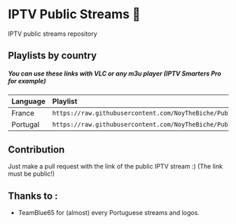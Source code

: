 # IPTV Public Streams 🎥
IPTV public streams repository



## Playlists by country

##### You can use these links with VLC or any m3u player (IPTV Smarters Pro for example)

<table>
	<thead>
		<tr><th align="left">Language</th><th align="left">Playlist</th></tr>
	</thead>
	<tbody>
		<tr><td align="left">France</td><td align="left"><code>https://raw.githubusercontent.com/NoyTheBiche/PublicIPTV/master/france.m3u</code></td></tr>
		<tr><td align="left">Portugal</td><td align="left"><code>https://raw.githubusercontent.com/NoyTheBiche/PublicIPTV/master/portugal.m3u</code></td></tr>
	</tbody>
</table>


## Contribution

Just make a pull request with the link of the public IPTV stream :) (The link must be public!)

## Thanks to : 

- TeamBlue65 for (almost) every Portuguese streams and logos.
